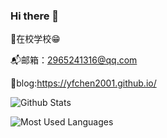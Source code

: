 ### Hi there 👋

🧑在校学校😁

📬邮箱：2965241316@qq.com

📜blog:https://yfchen2001.github.io/


![Github Stats](https://github-readme-stats.vercel.app/api?username=YFchen2001&show_icons=true&theme=dark&count_private=true)

![Most Used Languages](https://github-readme-stats.vercel.app/api/top-langs/?username=YFchen2001&theme=dark&layout=compact)



<!--
**YFchen2001/YFchen2001** is a ✨ _special_ ✨ repository because its `README.md` (this file) appears on your GitHub profile.

Here are some ideas to get you started:

- 🔭 I’m currently working on ...
- 🌱 I’m currently learning ...
- 👯 I’m looking to collaborate on ...
- 🤔 I’m looking for help with ...
- 💬 Ask me about ...
- 📫 How to reach me: ...
- 😄 Pronouns: ...
- ⚡ Fun fact: ...
-->
